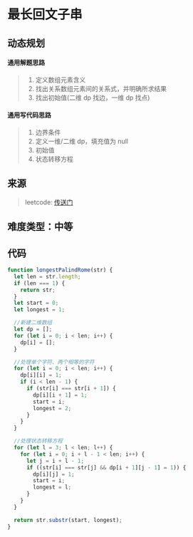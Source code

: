 # 最长回文子串

## 动态规划

#### 通用解题思路

> 1. 定义数组元素含义
> 2. 找出关系数组元素间的关系式，并明确所求结果
> 3. 找出初始值(二维 dp 找边，一维 dp 找点)

#### 通用写代码思路

> 1. 边界条件
> 2. 定义一维/二维 dp，填充值为 null
> 3. 初始值
> 4. 状态转移方程

## 来源

> leetcode: [传送门](https://leetcode-cn.com/problems/longest-palindromic-substring/)

## 难度类型：中等

## 代码

```js
function longestPalindRome(str) {
  let len = str.length;
  if (len === 1) {
    return str;
  }
  let start = 0;
  let longest = 1;

  //新建二维数组
  let dp = [];
  for (let i = 0; i < len; i++) {
    dp[i] = [];
  }

  //处理单个字符、两个相等的字符
  for (let i = 0; i < len; i++) {
    dp[i][i] = 1;
    if (i < len - 1) {
      if (str[i] === str[i + 1]) {
        dp[i][i + 1] = 1;
        start = i;
        longest = 2;
      }
    }
  }

  //处理状态转移方程
  for (let l = 3; l < len; l++) {
    for (let i = 0; i + l - 1 < len; i++) {
      let j = i + l - 1;
      if ((str[i] === str[j] && dp[i + 1][j - 1] = 1)) {
        dp[i][j] = 1;
        start = i;
        longest = l;
      }
    }
  }

  return str.substr(start, longest);
}
```
